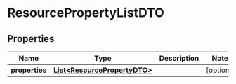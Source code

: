 
# ResourcePropertyListDTO

## Properties
Name | Type | Description | Notes
------------ | ------------- | ------------- | -------------
**properties** | [**List&lt;ResourcePropertyDTO&gt;**](ResourcePropertyDTO.md) |  |  [optional]



